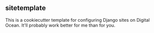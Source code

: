 sitetemplate
------------

This is a cookiecutter template for configuring Django sites on
Digital Ocean. It'll probably work better for me than for you.

